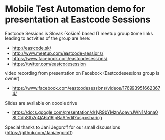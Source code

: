 # Mobile Test Automation demo for presentation at Eastcode Sessions
Eastcode Sessions is Slovak (Košice) based IT meetup group
Some links leading to activities of the group are here:
 - http://eastcode.sk/
 - http://www.meetup.com/eastcode-sessions/
 - https://www.facebook.com/eastcodesessions/
 - https://twitter.com/eastcodesession

video recording from presentation on Facebook (Eastcodesessions group is owner)
 - https://www.facebook.com/eastcodesessions/videos/1769939516623674/

Slides are available on google drive
 - https://docs.google.com/presentation/d/1yR9bYMznAoavnJWN1Mqna08LCdhStb2qQA6a16lpBaA/edit?usp=sharing

Special thanks to Jani Jegoroff for our small discussions (https://github.com/JaniJegoroff)
